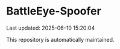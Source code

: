 # BattleEye-Spoofer

Last updated: 2025-06-10 15:20:04

This repository is automatically maintained.
